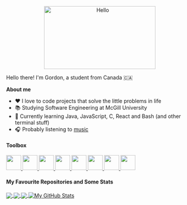 <div align="center">
   <img align="center" width="300" height="169" src="https://user-images.githubusercontent.com/77747704/170804049-584d6818-1f80-4073-bbba-563e02a3fcd2.png" alt="Hello">
</div>

Hello there! I'm Gordon, a student from Canada 🇨🇦

**About me**
- ❤️ I love to code projects that solve the little problems in life
- 📚 Studying Software Engineering at McGill University
- 💼 Currently learning Java, JavaScript, C, React and Bash (and other terminal stuff)
- 🎧 Probably listening to [music](https://open.spotify.com/playlist/66AeDiMrDqXStAK0DnrcYA?si=e128f373ef7847bd)


#### Toolbox
<p align="left">
   
   <!-- SWIFT -->
   <a href="https://developer.apple.com/swift/">
      <img src="https://user-images.githubusercontent.com/77747704/177408815-db8074f0-815f-4efd-b927-200af7e1dcff.png" width="40" height="40"> 
   </a> 
   
   <!-- SWIFTUI --> 
   <a href="https://developer.apple.com/xcode/swiftui/"> 
      <img src="https://user-images.githubusercontent.com/77747704/177707038-67b6ae85-ab5c-41f3-9363-23c3ed013b59.png" width="40" height="40"> 
   </a> 
   
   <!-- PYTHON --> 
   <a href="https://www.python.org"> 
      <img src="https://user-images.githubusercontent.com/77747704/177408817-e78c209b-57fb-4c50-8e6c-ab3dcc6c7d21.png" width="40" height="40"> 
   </a> 
   
   <!-- HTML --> 
   <a href="https://www.w3.org/html/"> 
      <img src="https://user-images.githubusercontent.com/77747704/177707037-3945dd1b-13bf-4fd9-bdde-8c0888bdcb4f.png" width="40" height="40"> 
   </a> 
   
   <!-- CSS --> 
   <a href="https://developer.mozilla.org/en-US/docs/Learn/CSS/First_steps/What_is_CSS"> 
      <img src="https://user-images.githubusercontent.com/77747704/177707032-d1534118-d146-4d1b-95ed-6be01ace4829.png" width="40" height="40"> 
   </a> 
   
   <!-- JAVA --> 
   <a href="https://www.oracle.com/java/"> 
      <img src="https://user-images.githubusercontent.com/77747704/195940918-39b845bf-a738-4ce8-98dc-15e2cf63ae6e.png" width="40" height="40"> 
   </a>
   
   <!-- BASH --> 
   <a href="https://www.gnu.org/software/bash/"> 
      <img src="https://user-images.githubusercontent.com/77747704/197057934-a8ac49b4-e59a-4253-be24-1eb566fd9748.png" width="40" height="40"> 
   </a>
   
   <!-- C --> 
   <a href="https://en.wikipedia.org/wiki/C_(programming_language)"> 
      <img src="https://user-images.githubusercontent.com/77747704/202778834-fb39a026-e2b5-4449-9e65-69829a21a519.png" width="40" height="40">
   </a> 
   
</p>


<!-- From https://github.com/anuraghazra/github-readme-stats -->

#### My Favourite Repositories and Some Stats
<a href="https://github.com/SoloUnity/Valorant-Store-Checker-iOS-App">
  <img align="center" src="https://github-readme-stats.vercel.app/api/pin/?username=SoloUnity&repo=Valorant-Store-Checker-iOS-App">
</a>

<a href="https://github.com/SoloUnity/macos-apps-and-enhancements">
  <img align="center" src="https://github-readme-stats.vercel.app/api/pin/?username=SoloUnity&repo=macos-apps-and-enhancements">
</a>    

<a href="https://github.com/SoloUnity?tab=repositories">
  <img align="center" src="https://github-readme-stats.vercel.app/api/top-langs/?username=SoloUnity&langs_count=4">
</a>

<a href="https://github.com/SoloUnity?tab=repositories">
  <img align="center" src="https://github-readme-stats.vercel.app/api?username=SoloUnity&show_icons=true&line_height=40&count_private=true&hide=prs" alt="My GitHub Stats">
</a>



